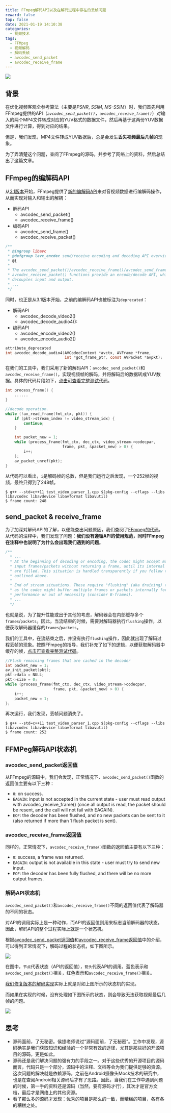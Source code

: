 ```yaml
---
title: FFmpeg解码API以及在解码过程中存在的丢帧问题
reward: false
top: false
date: 2021-01-19 14:10:38
categories: 
  - 视频技术
tags:
  - FFMpeg
  - 视频解码
  - 解码丢帧
  - avcodec_send_packet
  - avcodec_receive_frame
---
```


![](1.png)

## 背景
在优化视频客观全参考算法（主要是*PSNR*, *SSIM*, *MS-SSIM*）时，我们首先利用FFmpeg提供的API（*`avcodec_send_packet()`*，*`avcodec_receive_frame()`*）对输入的两个MP4文件转成对应的YUV格式的数据文件，然后再基于这两份YUV数据文件进行计算，得到对应的结果。

但是，我们发现，MP4文件转成YUV数据后，总是会发生**丢失视频最后几帧**的现象。

为了弄清楚这个问题，查阅了FFmpeg的源码，并参考了网络上的资料，然后总结出了这篇文章。
<!--more-->

## FFmpeg的编解码API
从[3.1版本](https://github.com/FFmpeg/FFmpeg/commit/7fc329e2dd6226dfecaa4a1d7adf353bf2773726)开始，FFmpeg提供了[新的编解码API](https://github.com/FFmpeg/FFmpeg/blob/release/3.1/libavcodec/avcodec.h)来对音视频数据进行编解码操作，从而实现对输入和输出的解耦：
* 解码API
  * avcodec_send_packet()
  * avcodec_receive_frame()
* 编码API
  * avcodec_send_frame()
  * avcodec_receive_packet()

```c
/**
 * @ingroup libavc
 * @defgroup lavc_encdec send/receive encoding and decoding API overview
 * @{
 *
 * The avcodec_send_packet()/avcodec_receive_frame()/avcodec_send_frame()/
 * avcodec_receive_packet() functions provide an encode/decode API, which
 * decouples input and output.
 * ...
 */
```

同时，也正是从3.1版本开始，之前的编解码API也被标注为`deprecated`：
* 解码API
  * avcodec_decode_video2()
  * avcodec_decode_audio4():
* 编码API
  * avcodec_encode_video2()
  * avcodec_encode_audio2()

```c
attribute_deprecated
int avcodec_decode_audio4(AVCodecContext *avctx, AVFrame *frame,
                          int *got_frame_ptr, const AVPacket *avpkt);
```

在我们的工具中，我们采用了新的解码API：`avcodec_send_packet()`和`avcodec_receive_frame()`，实现视频帧的解码，并将解码后的数据转成YUV数据。具体的代码片段如下，[点击可查看完整测试代码](https://github.com/wangwei1237/wangwei1237.github.io/blob/master/2021/01/19/FFMpeg-decode-process-and-lose-frame-in-that-process/test_video_parser_1.cpp)。

```c++
int process_frame() {
    ......
}

//decode operation.
while (!av_read_frame(fmt_ctx, pkt)) {
    if (pkt->stream_index != video_stream_idx) {
        continue;
    }

    int packet_new = 1;
    while (process_frame(fmt_ctx, dec_ctx, video_stream->codecpar, 
                         frame, pkt, &packet_new) > 0) {
        i++;
    };
    av_packet_unref(pkt);
}
```

从代码可以看出，`i`是解码帧的总数，但是我们运行之后发现，一个252帧的视频，最终只得到了248帧。

```shell
$ g++ --std=c++11 test_video_parser_1.cpp $(pkg-config --cflags --libs libavcodec libavdevice libavformat libavutil)
$ frame count: 248
```

## send_packet & receive_frame
为了加深对解码API的了解，以便能查出问题原因，我们查阅了[FFmpeg的代码](https://github.com/FFmpeg/FFmpeg/blob/master/libavcodec/avcodec.h)，从代码的注释中，我们发现了问题：**我们没有遵循API的使用规范，同时FFmpeg在注释中也说明了为什么会出现我们遇到的问题**。

```c
/**
  * ... 
  * At the beginning of decoding or encoding, the codec might accept multiple
  * input frames/packets without returning a frame, until its internal buffers
  * are filled. This situation is handled transparently if you follow the steps
  * outlined above.
  * 
  * End of stream situations. These require "flushing" (aka draining) the codec,
  * as the codec might buffer multiple frames or packets internally for
  * performance or out of necessity (consider B-frames).
  * ...
  */
```

也就是说，为了提升性能或出于其他的考虑，解码器会在内部缓存多个`frames`/`packets`。因此，当流结束的时候，需要对解码器执行`flushing`操作，以便获取解码器缓存的`frames`/`packets`。

我们的工具中，在流结束之后，并没有执行`flushing`操作，因此就出现了解码过程丢帧的现象。按照FFmpeg的指导，我们补充了如下的逻辑，以便获取解码器中缓存的帧，[点击可查看完整测试代码](https://github.com/wangwei1237/wangwei1237.github.io/blob/master/2021/01/19/FFMpeg-decode-process-and-lose-frame-in-that-process/test_video_parser_2.cpp)。

```c++
//Flush remaining frames that are cached in the decoder
int packet_new = 1;
av_init_packet(pkt);
pkt->data = NULL;
pkt->size = 0;
while (process_frame(fmt_ctx, dec_ctx, video_stream->codecpar, 
                     frame, pkt, &packet_new) > 0) {
    i++;
    packet_new = 1;
};
```

再次运行，我们发现，丢帧问题消失了。

```shell
$ g++ --std=c++11 test_video_parser_1.cpp $(pkg-config --cflags --libs libavcodec libavdevice libavformat libavutil)
$ frame count: 252
```

## FFMPeg解码API状态机
### avcodec_send_packet返回值
从FFmpeg的源码中，我们会发现，正常情况下，`avcodec_send_packet()`函数的返回值主要有以下三种：
* `0`: on success.
* `EAGAIN`: input is not accepted in the current state - user must read output with avcodec_receive_frame() (once all output is read, the packet should be resent, and the call will not fail with EAGAIN). 
* `EOF`: the decoder has been flushed, and no new packets can be sent to it (also returned if more than 1 flush packet is sent).

### avcodec_receive_frame返回值
同样的，正常情况下，`avcodec_receive_frame()`函数的返回值主要有以下三种：
* `0`: success, a frame was returned.
* `EAGAIN`: output is not available in this state - user must try to send new input.
* `EOF`: the decoder has been fully flushed, and there will be no more output frames.

### 解码API状态机
`avcodec_send_packet()`和`avcodec_receive_frame()`不同的返回值代表了解码器的不同的状态。

对API的调用实际上是一种动作，而API的返回值则用来标志当前解码器的状态。因此，解码API的整个过程实际上就是一个状态机。

根据[avcodec_send_packet返回值](#avcodec_send_packet返回值)和[avcodec_receive_frame返回值](#avcodec_receive_frame返回值)中的介绍，可以得到正常情况下，解码过程的状态机，如下图所示。

![](2.png)

在图中，`节点`代表状态（API的返回值），`箭头`代表API的调用。蓝色表示和`avcodec_send_packet()`相关，红色表示和`avcodec_receive_frame()`相关。

[我们修复版本的解码实现](https://wangwei1237.gitee.io/2021/01/19/FFmpeg-decode-process-and-lose-frame-in-that-process/test_video_parser_2.cpp)实际上就是对如上图所示的状态机的实现。

而如果在实现的时候，没有处理如下图所示的状态，则会导致无法获取视频最后几帧的问题。

![](3.png)

## 思考
* 源码面前，了无秘密。侯捷老师说过“源码面前，了无秘密”。工作中发现，源码确实是我们获取知识和经验的一个非常有效的途径，尤其是那些好的开源项目的源码，更是如此。
* 源码还是我们解决问题的强有力的手段之一。对于这些优秀的开源项目的源码而言，代码只是一个部分，源码中的注释、文档等会为我们提供足够的资源。这次问题的解决就是依赖源码，之前在Android摄像头Mock技术的研究中，也是在查阅Android相关源码后才有了思路。因此，当我们在工作中遇到问题的时候，第一手的资料还是源码（当然，要有源码才行），其次才是官方文档，最后才是网络上的其他资源。
* 看了那么多的源码才发现：优秀的项目是那么的一致，而糟糕的项目，各有各的糟糕之处。